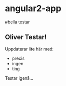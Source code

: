 # angular2-app

#bella testar

## Oliver Testar!

Uppdaterar lite här med:
- precis
- ingen
- ting

Testar igenå...